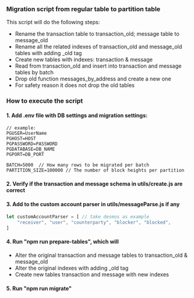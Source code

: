 ### Migration script from regular table to partition table
This script will do the following steps:
- Rename the transaction table to transaction_old; message table to message_old
- Rename all the related indexes of transaction_old and message_old tables with adding _old tag
- Create new tables with indexes: transaction & message
- Read from transaction_old and insert into transaction and message tables by batch
- Drop old function messages_by_address and create a new one
- For safety reason it does not drop the old tables

### How to execute the script
#### 1. Add .env file with DB settings and migration settings: 
```shell
// example:
PGUSER=UserName
PGHOST=HOST
PGPASSWORD=PASSWORD
PGDATABASE=DB_NAME
PGPORT=DB_PORT

BATCH=5000  // How many rows to be migrated per batch
PARTITION_SIZE=100000 // The number of block heights per partition 
```

#### 2. Verify if the transaction and message schema in utils/create.js are correct
#### 3. Add to the custom account parser in utils/messageParse.js if any
```javascript
let customAccountParser = [ // take desmos as example
	"receiver", "user", "counterparty", "blocker", "blocked",
]
```
#### 4. Run "npm run prepare-tables", which will
- Alter the original transaction and message tables to transaction_old & message_old
- Alter the original indexes with adding _old tag
- Create new tables transaction and message with new indexes

#### 5. Run "npm run migrate"

